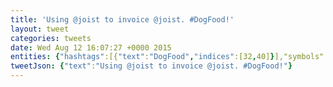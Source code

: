 ```yaml
---
title: 'Using @joist to invoice @joist. #DogFood!'
layout: tweet
categories: tweets
date: Wed Aug 12 16:07:27 +0000 2015
entities: {"hashtags":[{"text":"DogFood","indices":[32,40]}],"symbols":[],"user_mentions":[{"screen_name":"Joist","name":"Joist","id":595657669,"id_str":"595657669","indices":[6,12]},{"screen_name":"Joist","name":"Joist","id":595657669,"id_str":"595657669","indices":[24,30]}],"urls":[]}
tweetJson: {"text":"Using @joist to invoice @joist. #DogFood!"}
---
```

